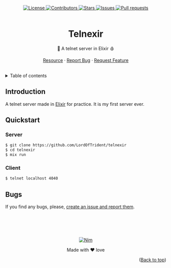 <a name="readme-top"></a>
<div align="center">
	<a href="./LICENSE">
		<img alt="License" src="https://img.shields.io/badge/license-MIT-e8415e?style=for-the-badge">
	</a>
	<a href="https://github.com/LordOfTrident/telnexir/graphs/contributors">
		<img alt="Contributors" src="https://img.shields.io/github/contributors/LordOfTrident/telnexir?style=for-the-badge&color=f36a3b">
	</a>
	<a href="https://github.com/LordOfTrident/telnexir/stargazers">
		<img alt="Stars" src="https://img.shields.io/github/stars/LordOfTrident/telnexir?style=for-the-badge&color=efb300">
	</a>
	<a href="https://github.com/LordOfTrident/telnexir/issues">
		<img alt="Issues" src="https://img.shields.io/github/issues/LordOfTrident/telnexir?style=for-the-badge&color=0fae5e">
	</a>
	<a href="https://github.com/LordOfTrident/telnexir/pulls">
		<img alt="Pull requests" src="https://img.shields.io/github/issues-pr/LordOfTrident/telnexir?style=for-the-badge&color=4f79e4">
	</a>
	<br><br>
	<h1 align="center">Telnexir</h1>
	<p align="center">🧪 A telnet server in Elixir 🩸</p>
	<p align="center">
		<a href="https://hexdocs.pm/elixir/task-and-gen-tcp.html">Resource</a>
		·
		<a href="https://github.com/LordOfTrident/telnexir/issues">Report Bug</a>
		·
		<a href="https://github.com/LordOfTrident/telnexir/issues">Request Feature</a>
	</p>
	<br>
</div>

<details>
	<summary>Table of contents</summary>
	<ul>
		<li><a href="#introduction">Introduction</a></li>
		<li>
			<a href="#quickstart">Quickstart</a>
			<ul>
				<li><a href="#server">Server</a></li>
				<li><a href="#client">Client</a></li>
			</ul>
		</li>
		<li><a href="#bugs">Bugs</a></li>
	</ul>
</details>

## Introduction
A telnet server made in [Elixir](https://elixir-lang.org/) for practice. It is my first server ever.

## Quickstart
### Server
```sh
$ git clone https://github.com/LordOfTrident/telnexir
$ cd telnexir
$ mix run
```

### Client
```sh
$ telnet localhost 4040
```

## Bugs
If you find any bugs, please, [create an issue and report them](https://github.com/LordOfTrident/telnexir/issues).

<br>
<h1></h1>
<br>

<div align="center">
	<a href="https://elixir-lang.org/">
		<img alt="Nim" src="https://img.shields.io/badge/Elixir-6d2891?style=for-the-badge&logo=elixir&logoColor=white">
	</a>
	<p align="center">Made with ❤️ love</p>
</div>

<p align="right">(<a href="#readme-top">Back to top</a>)</p>
